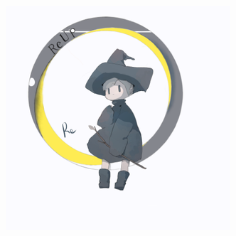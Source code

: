 &#8195;&#8195;&#8195;&#8195;&#8195;&#8195;&#8195;&#8195;&#8195;&#8195;&#8195;&#8195;&#8195;&#8195;&#8195; ![image](https://github.com/RemHero/ReUp/blob/main/image/ReUp.png) 

